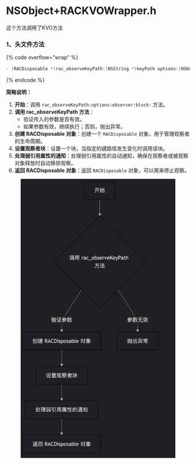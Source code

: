 # NSObject+RACKVOWrapper.h

这个方法调用了KVO方法



### 1、头文件方法

{% code overflow="wrap" %}
```cpp
- (RACDisposable *)rac_observeKeyPath:(NSString *)keyPath options:(NSKeyValueObservingOptions)options observer:(__weak NSObject *)observer block:(void (^)(id value, NSDictionary *change, BOOL causedByDealloc, BOOL affectedOnlyLastComponent))block;
```
{% endcode %}

**简略说明：**

1. **开始**：调用 `rac_observeKeyPath:options:observer:block:` 方法。
2. **调用 rac\_observeKeyPath 方法**：
   * 验证传入的参数是否有效。
   * 如果参数有效，继续执行；否则，抛出异常。
3. **创建 RACDisposable 对象**：创建一个 `RACDisposable` 对象，用于管理观察者的生命周期。
4. **设置观察者块**：设置一个块，当指定的键路径发生变化时调用该块。
5. **处理弱引用属性的通知**：处理弱引用属性的自动通知，确保在观察者或被观察对象释放时自动移除观察。
6. **返回 RACDisposable 对象**：返回 `RACDisposable` 对象，可以用来停止观察。

<figure><img src="../../../../../.gitbook/assets/image (1).png" alt=""><figcaption></figcaption></figure>
